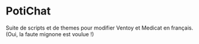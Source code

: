 # PotiChat
Suite de scripts et de themes pour modifier Ventoy et Medicat en français. (Oui, la faute mignone est voulue !)
